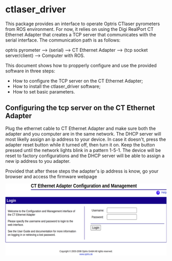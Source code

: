 # ctlaser_driver

This package provides an interface to operate Optris CTlaser pyrometers from ROS environment.
For now, it relies on using the Digi RealPort CT Ethernet Adapter that creates a TCP server that communicates with the serial interface.
The communication path is as follows:

optris pyrometer --> (serial) --> CT Ethernet Adapter --> (tcp socket server/client) --> Computer with ROS.

This document shows how to propperly configure and use the provided software in three steps:
- How to configure the TCP server on the CT Ethernet Adapter;
- How to install the ctlaser_driver software;
- How to set basic parameters.

## Configuring the tcp server on the CT Ethernet Adapter

Plug the ethernet cable to CT Ethernet Adapter and make sure both the adapter and you computer are in the same network. The DHCP server will
most likelly assign an ip address to your device. In case it doesn't, press the adapter reset button while it turned off, then turn it on.
Keep the button pressed until the network lights blink in a pattern 1-5-1. The device will be reset to factory configurations and the DHCP
server will be able to assign a new ip address to you adapter.

Provided that after these steps the adapter's ip address is know, go your browser and access the firmware webpage

![Firware webpage](./images/adapter-web.png)

